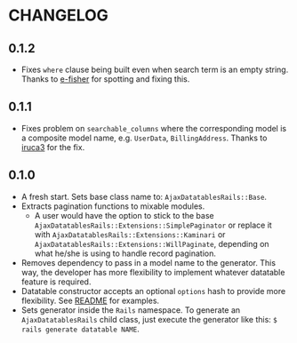 # CHANGELOG

## 0.1.2
* Fixes `where` clause being built even when search term is an empty string.
  Thanks to [e-fisher](https://github.com/e-fisher) for spotting and fixing this.

## 0.1.1
* Fixes problem on `searchable_columns` where the corresponding model is
a composite model name, e.g. `UserData`, `BillingAddress`. 
Thanks to [iruca3](https://github.com/iruca3) for the fix.

## 0.1.0
* A fresh start. Sets base class name to: `AjaxDatatablesRails::Base`.
* Extracts pagination functions to mixable modules.
  * A user would have the option to stick to the base
    `AjaxDatatablesRails::Extensions::SimplePaginator` or replace it with
    `AjaxDatatablesRails::Extensions::Kaminari` or
    `AjaxDatatablesRails::Extensions::WillPaginate`, depending on what he/she is using to handle record pagination.
* Removes dependency to pass in a model name to the generator. This way,
  the developer has more flexibility to implement whatever datatable feature is required.
* Datatable constructor accepts an optional `options` hash to provide
  more flexibility. 
  See [README](https://github.com/antillas21/ajax-datatables-rails/blob/master/README.mds#options) for examples.
* Sets generator inside the `Rails` namespace. To generate an
  `AjaxDatatablesRails` child class, just execute the
  generator like this: `$ rails generate datatable NAME`.